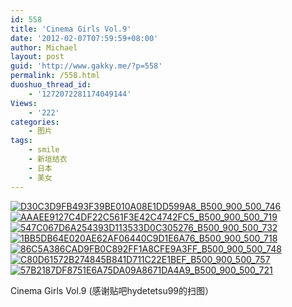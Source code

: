 ```yaml
---
id: 558
title: 'Cinema Girls Vol.9'
date: '2012-02-07T07:59:59+08:00'
author: Michael
layout: post
guid: 'http://www.gakky.me/?p=558'
permalink: /558.html
duoshuo_thread_id:
    - '1272072281174049144'
Views:
    - '222'
categories:
    - 图片
tags:
    - smile
    - 新垣结衣
    - 日本
    - 美女
---
```


[![D30C3D9FB493F39BE010A08E1DD599A8_B500_900_500_746](http://www.yui-aragaki.org/wp-content/uploads/img/D30C3D9FB493F39BE010A08E1DD599A8_B500_900_500_746.jpeg)](http://www.yui-aragaki.org/wp-content/uploads/img/D30C3D9FB493F39BE010A08E1DD599A8_B1280_1280_685_1023.jpeg) [![AAAEE9127C4DF22C561F3E42C4742FC5_B500_900_500_719](http://www.yui-aragaki.org/wp-content/uploads/img/AAAEE9127C4DF22C561F3E42C4742FC5_B500_900_500_719.jpeg)](http://www.yui-aragaki.org/wp-content/uploads/img/AAAEE9127C4DF22C561F3E42C4742FC5_B1280_1280_712_1024.jpeg) [![547C067D6A254393D113533D0C305276_B500_900_500_732](http://www.yui-aragaki.org/wp-content/uploads/img/547C067D6A254393D113533D0C305276_B500_900_500_732.jpeg)](http://www.yui-aragaki.org/wp-content/uploads/img/547C067D6A254393D113533D0C305276_B1280_1280_698_1023.jpeg) [![1BB5DB64E020AE62AF06440C9D1E6A76_B500_900_500_718](http://www.yui-aragaki.org/wp-content/uploads/img/1BB5DB64E020AE62AF06440C9D1E6A76_B500_900_500_718.jpeg)](http://www.yui-aragaki.org/wp-content/uploads/img/1BB5DB64E020AE62AF06440C9D1E6A76_B1280_1280_712_1023.jpeg) [![86C5A386CAD9FB0C892FF1A8CFE9A3FF_B500_900_500_748](http://www.yui-aragaki.org/wp-content/uploads/img/86C5A386CAD9FB0C892FF1A8CFE9A3FF_B500_900_500_748.jpeg)](http://www.yui-aragaki.org/wp-content/uploads/img/86C5A386CAD9FB0C892FF1A8CFE9A3FF_B1280_1280_683_1023.jpeg) [![C80D61572B274845B841D711C22E1BEF_B500_900_500_757](http://www.yui-aragaki.org/wp-content/uploads/img/C80D61572B274845B841D711C22E1BEF_B500_900_500_757.jpeg)](http://www.yui-aragaki.org/wp-content/uploads/img/C80D61572B274845B841D711C22E1BEF_B1280_1280_676_1024.jpeg) [![57B2187DF8751E6A75DA09A8671DA4A9_B500_900_500_721](http://www.yui-aragaki.org/wp-content/uploads/img/57B2187DF8751E6A75DA09A8671DA4A9_B500_900_500_721.jpeg)](http://www.yui-aragaki.org/wp-content/uploads/img/57B2187DF8751E6A75DA09A8671DA4A9_B1280_1280_710_1024.jpeg)

Cinema Girls Vol.9 (感谢贴吧hydetetsu99的扫图）